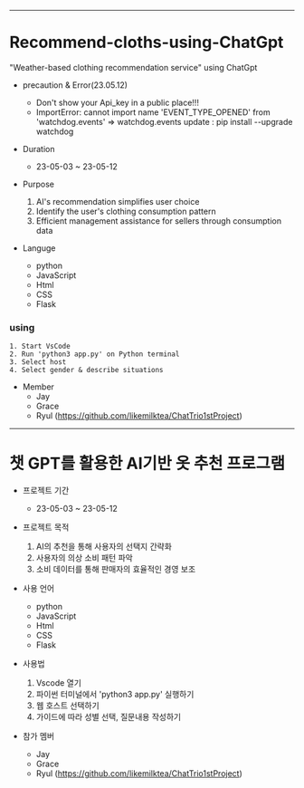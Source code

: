 * * *

# Recommend-cloths-using-ChatGpt
"Weather-based clothing recommendation service" using ChatGpt

* precaution & Error(23.05.12)
    - Don't show your Api_key in a public place!!!
    - ImportError: cannot import name 'EVENT_TYPE_OPENED' from 'watchdog.events'
    => watchdog.events update : pip install --upgrade watchdog

* Duration
    * 23-05-03 ~ 23-05-12

* Purpose
    1. AI's recommendation simplifies user choice
    2. Identify the user's clothing consumption pattern
    3. Efficient management assistance for sellers through consumption data

* Languge
    * python
    * JavaScript
    * Html
    * CSS
    * Flask

### using
    1. Start VsCode
    2. Run 'python3 app.py' on Python terminal
    3. Select host
    4. Select gender & describe situations




* Member
    * Jay 
    * Grace 
    * Ryul (https://github.com/likemilktea/ChatTrio1stProject)

* * *

# 챗 GPT를 활용한 AI기반 옷 추천 프로그램

* 프로젝트 기간
    * 23-05-03 ~ 23-05-12

* 프로젝트 목적
    1. AI의 추천을 통해 사용자의 선택지 간략화
    2. 사용자의 의상 소비 패턴 파악
    3. 소비 데이터를 통해 판매자의 효율적인 경영 보조

* 사용 언어
    * python
    * JavaScript
    * Html
    * CSS
    * Flask


* 사용법
    1. Vscode 열기
    2. 파이썬 터미널에서 'python3 app.py' 실행하기
    3. 웹 호스트 선택하기
    4. 가이드에 따라 성별 선택, 질문내용 작성하기

* 참가 멤버
    * Jay
    * Grace
    * Ryul (https://github.com/likemilktea/ChatTrio1stProject)
